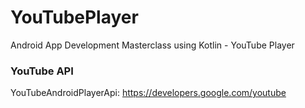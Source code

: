 # YouTubePlayer
Android App Development Masterclass using Kotlin - YouTube Player


### YouTube API
YouTubeAndroidPlayerApi: https://developers.google.com/youtube
